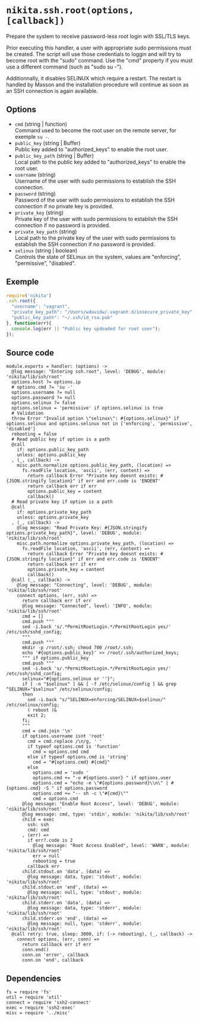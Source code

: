 
# `nikita.ssh.root(options, [callback])`

Prepare the system to receive password-less root login with SSL/TLS keys.

Prior executing this handler, a user with appropriate sudo permissions must be 
created. The script will use those credentials
to loggin and will try to become root with the "sudo" command. Use the "cmd" 
property if you must use a different command (such as "sudo su -").

Additionnally, it disables SELINUX which require a restart. The restart is 
handled by Masson and the installation procedure will continue as soon as an 
SSH connection is again available.

## Options

* `cmd` (string | function)   
  Command used to become the root user on the remote server, for exemple 
  `su -`.
* `public_key` (string | Buffer)   
  Public key added to "authorized_keys" to enable the root user.
* `public_key_path` (string | Buffer)   
  Local path to the public key added to "authorized_keys" to enable the root 
  user.
* `username` (string)   
  Username of the user with sudo permissions to establish the SSH connection.
* `password` (string)   
  Password of the user with sudo permissions to establish the SSH connection 
  if no private key is provided.
* `private_key` (string)   
  Private key of the user with sudo permissions to establish the SSH 
  connection if no password is provided.
* `private_key_path` (string)   
  Local path to the private key of the user with sudo permissions to 
  establish the SSH connection if no password is provided.
* `selinux` (string | boolean)   
  Controls the state of SELinux on the system, values are "enforcing", 
  "permissive", "disabled".

## Exemple

```js
require('nikita')
.ssh.root({
  "username": "vagrant",
  "private_key_path": "/Users/wdavidw/.vagrant.d/insecure_private_key"
  "public_key_path": "~/.ssh/id_rsa.pub"
}, function(err){
  console.log(err || "Public key updoaded for root user");
});
```

## Source code

    module.exports = handler: (options) ->
      @log message: "Entering ssh.root", level: 'DEBUG', module: 'nikita/lib/ssh/root'
      options.host ?= options.ip
      # options.cmd ?= 'su -'
      options.username ?= null
      options.password ?= null
      options.selinux ?= false
      options.selinux = 'permissive' if options.selinux is true
      # Validation
      throw Error "Invalid option \"selinux\": #{options.selinux}" if options.selinux and options.selinux not in ['enforcing', 'permissive', 'disabled']
      rebooting = false
      # Read public key if option is a path
      @call
        if: options.public_key_path
        unless: options.public_key
      , (_, callback) ->
        misc.path.normalize options.public_key_path, (location) =>
          fs.readFile location, 'ascii', (err, content) =>
            return callback Error "Private key doesnt exists: #{JSON.stringify location}" if err and err.code is 'ENOENT'
            return callback err if err
            options.public_key = content
            callback()
      # Read private key if option is a path
      @call
        if: options.private_key_path
        unless: options.private_key
      , (_, callback) ->
        @log message: "Read Private Key: #{JSON.stringify options.private_key_path}", level: 'DEBUG', module: 'nikita/lib/ssh/root'
        misc.path.normalize options.private_key_path, (location) =>
          fs.readFile location, 'ascii', (err, content) =>
            return callback Error "Private key doesnt exists: #{JSON.stringify location}" if err and err.code is 'ENOENT'
            return callback err if err
            options.private_key = content
            callback()
      @call (_, callback) ->
        @log message: "Connecting", level: 'DEBUG', module: 'nikita/lib/ssh/root'
        connect options, (err, ssh) =>
          return callback err if err
          @log message: "Connected", level: 'INFO', module: 'nikita/lib/ssh/root'
          cmd = []
          cmd.push """
          sed -i.back 's/.*PermitRootLogin.*/PermitRootLogin yes/' /etc/ssh/sshd_config;
          """
          cmd.push """
          mkdir -p /root/.ssh; chmod 700 /root/.ssh;
          echo '#{options.public_key}' >> /root/.ssh/authorized_keys;
          """ if options.public_key
          cmd.push """
          sed -i.back 's/.*PermitRootLogin.*/PermitRootLogin yes/' /etc/ssh/sshd_config;
          selinux="#{options.selinux or ''}";
          if [ -n "$selinux" ] && [ -f /etc/selinux/config ] && grep ^SELINUX="$selinux" /etc/selinux/config;
          then
            sed -i.back "s/^SELINUX=enforcing/SELINUX=$selinux/" /etc/selinux/config;
            ( reboot )&
            exit 2;
          fi;
          """
          cmd = cmd.join '\n'
          if options.username isnt 'root'
            cmd = cmd.replace /\n/g, ' '
            if typeof options.cmd is 'function'
              cmd = options.cmd cmd
            else if typeof options.cmd is 'string'
              cmd = "#{options.cmd} #{cmd}"
            else
              options.cmd = 'sudo '
              options.cmd += "-u #{options.user} " if options.user
              options.cmd = "echo -e \"#{options.password}\\n\" | #{options.cmd} -S " if options.password
              options.cmd += "-- sh -c \"#{cmd}\""
              cmd = options.cmd
          @log message: "Enable Root Access", level: 'DEBUG', module: 'nikita/lib/ssh/root'
          @log message: cmd, type: 'stdin', module: 'nikita/lib/ssh/root'
          child = exec
            ssh: ssh
            cmd: cmd
          , (err) =>
            if err?.code is 2
              @log message: "Root Access Enabled", level: 'WARN', module: 'nikita/lib/ssh/root'
              err = null
              rebooting = true
            callback err
          child.stdout.on 'data', (data) =>
            @log message: data, type: 'stdout', module: 'nikita/lib/ssh/root'
          child.stdout.on 'end', (data) =>
            @log message: null, type: 'stdout', module: 'nikita/lib/ssh/root'
          child.stderr.on 'data', (data) =>
            @log message: data, type: 'stderr', module: 'nikita/lib/ssh/root'
          child.stderr.on 'end', (data) =>
            @log message: null, type: 'stderr', module: 'nikita/lib/ssh/root'
      @call retry: true, sleep: 3000, if: (-> rebooting), (_, callback) ->
        connect options, (err, conn) =>
          return callback err if err
          conn.end()
          conn.on 'error', callback
          conn.on 'end', callback

## Dependencies

    fs = require 'fs'
    util = require 'util'
    connect = require 'ssh2-connect'
    exec = require 'ssh2-exec'
    misc = require '../misc'
